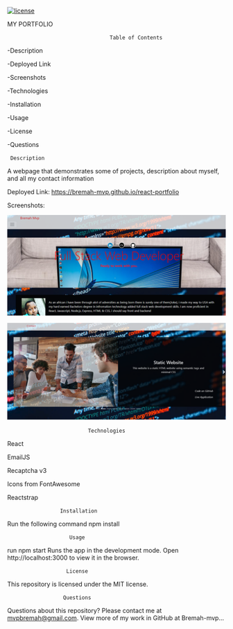 [![license](https://img.shields.io/github/license/DAVFoundation/captain-n3m0.svg?style=flat-square)](https://github.com/DAVFoundation/captain-n3m0/blob/master/LICENSE)

 MY PORTFOLIO


                                     Table of Contents
-Description

-Deployed Link

-Screenshots

-Technologies

-Installation

-Usage

-License

-Questions

     Description

  A webpage that demonstrates some of projects,  description about myself, and all my contact information

  Deployed Link:
  https://bremah-mvp.github.io/react-portfolio

  Screenshots:

![picture](https://github.com/Bremah-mvp/react-portfolio/blob/main/src/images/app.png)

![picture](https://github.com/Bremah-mvp/react-portfolio/blob/main/src/images/app2.png)


                              Technologies

React

EmailJS

Recaptcha v3

Icons from FontAwesome

Reactstrap

                     Installation

Run the following command
   npm install

                        Usage
run npm start
Runs the app in the development mode.
Open http://localhost:3000 to view it in the browser.

                       License

This repository is licensed under the MIT license.

                      Questions

Questions about this repository? Please contact me at mvpbremah@gmail.com. View more of my work in GitHub at Bremah-mvp...
